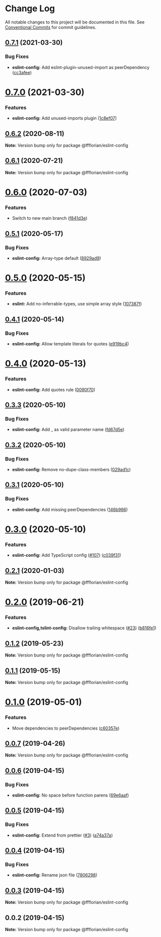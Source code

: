 # Change Log

All notable changes to this project will be documented in this file.
See [Conventional Commits](https://conventionalcommits.org) for commit guidelines.

## [0.7.1](https://github.com/ffflorian/config/tree/main/packages/eslint-config/compare/@ffflorian/eslint-config@0.7.0...@ffflorian/eslint-config@0.7.1) (2021-03-30)


### Bug Fixes

* **eslint-config:** Add eslint-plugin-unused-import as peerDependency ([cc3afee](https://github.com/ffflorian/config/tree/main/packages/eslint-config/commit/cc3afee91c00b9c35c2a30ede656d2a1f8ebf910))





# [0.7.0](https://github.com/ffflorian/config/tree/main/packages/eslint-config/compare/@ffflorian/eslint-config@0.6.2...@ffflorian/eslint-config@0.7.0) (2021-03-30)


### Features

* **eslint-config:** Add unused-imports plugin ([1c8ef07](https://github.com/ffflorian/config/tree/main/packages/eslint-config/commit/1c8ef070bb143e7782efefa30fb2c47d83758117))





## [0.6.2](https://github.com/ffflorian/config/tree/main/packages/eslint-config/compare/@ffflorian/eslint-config@0.6.1...@ffflorian/eslint-config@0.6.2) (2020-08-11)

**Note:** Version bump only for package @ffflorian/eslint-config





## [0.6.1](https://github.com/ffflorian/config/tree/main/packages/eslint-config/compare/@ffflorian/eslint-config@0.6.0...@ffflorian/eslint-config@0.6.1) (2020-07-21)

**Note:** Version bump only for package @ffflorian/eslint-config





# [0.6.0](https://github.com/ffflorian/config/tree/main/packages/eslint-config/compare/@ffflorian/eslint-config@0.5.1...@ffflorian/eslint-config@0.6.0) (2020-07-03)


### Features

* Switch to new main branch ([f841d3e](https://github.com/ffflorian/config/tree/main/packages/eslint-config/commit/f841d3e))





## [0.5.1](https://github.com/ffflorian/config/tree/main/packages/eslint-config/compare/@ffflorian/eslint-config@0.5.0...@ffflorian/eslint-config@0.5.1) (2020-05-17)


### Bug Fixes

* **eslint-config:** Array-type default ([8929ad9](https://github.com/ffflorian/config/tree/main/packages/eslint-config/commit/8929ad9))





# [0.5.0](https://github.com/ffflorian/config/tree/main/packages/eslint-config/compare/@ffflorian/eslint-config@0.4.1...@ffflorian/eslint-config@0.5.0) (2020-05-15)


### Features

* **eslint:** Add no-inferrable-types, use simple array style ([107387f](https://github.com/ffflorian/config/tree/main/packages/eslint-config/commit/107387f))





## [0.4.1](https://github.com/ffflorian/config/tree/main/packages/eslint-config/compare/@ffflorian/eslint-config@0.4.0...@ffflorian/eslint-config@0.4.1) (2020-05-14)


### Bug Fixes

* **eslint-config:** Allow template literals for quotes ([e919bc4](https://github.com/ffflorian/config/tree/main/packages/eslint-config/commit/e919bc4))





# [0.4.0](https://github.com/ffflorian/config/tree/main/packages/eslint-config/compare/@ffflorian/eslint-config@0.3.3...@ffflorian/eslint-config@0.4.0) (2020-05-13)


### Features

* **eslint-config:** Add quotes rule ([0090f70](https://github.com/ffflorian/config/tree/main/packages/eslint-config/commit/0090f70))





## [0.3.3](https://github.com/ffflorian/config/tree/main/packages/eslint-config/compare/@ffflorian/eslint-config@0.3.2...@ffflorian/eslint-config@0.3.3) (2020-05-10)


### Bug Fixes

* **eslint-config:** Add _ as valid parameter name ([fd67d5e](https://github.com/ffflorian/config/tree/main/packages/eslint-config/commit/fd67d5e))





## [0.3.2](https://github.com/ffflorian/config/tree/main/packages/eslint-config/compare/@ffflorian/eslint-config@0.3.1...@ffflorian/eslint-config@0.3.2) (2020-05-10)


### Bug Fixes

* **eslint-config:** Remove no-dupe-class-members ([029ad1c](https://github.com/ffflorian/config/tree/main/packages/eslint-config/commit/029ad1c))





## [0.3.1](https://github.com/ffflorian/config/tree/main/packages/eslint-config/compare/@ffflorian/eslint-config@0.3.0...@ffflorian/eslint-config@0.3.1) (2020-05-10)


### Bug Fixes

* **eslint-config:** Add missing peerDependencies ([146b966](https://github.com/ffflorian/config/tree/main/packages/eslint-config/commit/146b966))





# [0.3.0](https://github.com/ffflorian/config/tree/main/packages/eslint-config/compare/@ffflorian/eslint-config@0.2.1...@ffflorian/eslint-config@0.3.0) (2020-05-10)


### Features

* **eslint-config:** Add TypeScript config ([#107](https://github.com/ffflorian/config/tree/main/packages/eslint-config/issues/107)) ([c039f31](https://github.com/ffflorian/config/tree/main/packages/eslint-config/commit/c039f31))





## [0.2.1](https://github.com/ffflorian/config/tree/main/packages/eslint-config/compare/@ffflorian/eslint-config@0.2.0...@ffflorian/eslint-config@0.2.1) (2020-01-03)

**Note:** Version bump only for package @ffflorian/eslint-config





# [0.2.0](https://github.com/ffflorian/config/tree/main/packages/eslint-config/compare/@ffflorian/eslint-config@0.1.2...@ffflorian/eslint-config@0.2.0) (2019-06-21)


### Features

* **eslint-config,tslint-config:** Disallow trailing whitespace ([#23](https://github.com/ffflorian/config/tree/main/packages/eslint-config/issues/23)) ([b816fe1](https://github.com/ffflorian/config/tree/main/packages/eslint-config/commit/b816fe1))





## [0.1.2](https://github.com/ffflorian/config/tree/main/packages/eslint-config/compare/@ffflorian/eslint-config@0.1.1...@ffflorian/eslint-config@0.1.2) (2019-05-23)

**Note:** Version bump only for package @ffflorian/eslint-config





## [0.1.1](https://github.com/ffflorian/config/tree/main/packages/eslint-config/compare/@ffflorian/eslint-config@0.1.0...@ffflorian/eslint-config@0.1.1) (2019-05-15)

**Note:** Version bump only for package @ffflorian/eslint-config





# [0.1.0](https://github.com/ffflorian/config/tree/main/packages/eslint-config/compare/@ffflorian/eslint-config@0.0.7...@ffflorian/eslint-config@0.1.0) (2019-05-01)


### Features

* Move dependencies to peerDependencies ([c60357e](https://github.com/ffflorian/config/tree/main/packages/eslint-config/commit/c60357e))





## [0.0.7](https://github.com/ffflorian/config/tree/main/packages/eslint-config/compare/@ffflorian/eslint-config@0.0.6...@ffflorian/eslint-config@0.0.7) (2019-04-26)

**Note:** Version bump only for package @ffflorian/eslint-config





## [0.0.6](https://github.com/ffflorian/config/tree/main/packages/eslint-config/compare/@ffflorian/eslint-config@0.0.5...@ffflorian/eslint-config@0.0.6) (2019-04-15)


### Bug Fixes

* **eslint-config:** No space before function parens ([69e6aaf](https://github.com/ffflorian/config/tree/main/packages/eslint-config/commit/69e6aaf))





## [0.0.5](https://github.com/ffflorian/config/tree/main/packages/eslint-config/compare/@ffflorian/eslint-config@0.0.4...@ffflorian/eslint-config@0.0.5) (2019-04-15)


### Bug Fixes

* **eslint-config:** Extend from prettier ([#3](https://github.com/ffflorian/config/tree/main/packages/eslint-config/issues/3)) ([a74a37a](https://github.com/ffflorian/config/tree/main/packages/eslint-config/commit/a74a37a))





## [0.0.4](https://github.com/ffflorian/config/tree/main/packages/eslint-config/compare/@ffflorian/eslint-config@0.0.3...@ffflorian/eslint-config@0.0.4) (2019-04-15)


### Bug Fixes

* **eslint-config:** Rename json file ([7806298](https://github.com/ffflorian/config/tree/main/packages/eslint-config/commit/7806298))





## [0.0.3](https://github.com/ffflorian/config/tree/main/packages/eslint-config/compare/@ffflorian/eslint-config@0.0.2...@ffflorian/eslint-config@0.0.3) (2019-04-15)

**Note:** Version bump only for package @ffflorian/eslint-config





## 0.0.2 (2019-04-15)

**Note:** Version bump only for package @ffflorian/eslint-config
